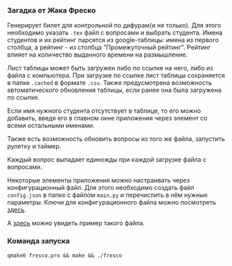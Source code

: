 ### Загадка от Жака Фреско
Генерирует билет для контрольной по дифурам(и не только). Для этого необходимо указать `.tex` файл с вопросами и выбрать студента.
Имена студентов и их рейтинг парсятся из google-таблицы: имена из первого столбца, а рейтинг - из столбца "Промежуточный рейтинг". Рейтинг влияет на количество выданного времени на размышление.

Лист таблицы может быть загружен либо по ссылке на него, либо из файла с компьютера. При загрузке по ссылке лист таблицы сохраняется в папке `.cached` в формате `.csv`. Также предусмотрена возможность автоматического обновления таблицы, если ранее она была загружена по ссылке.

Если имя нужного студента отсутствует в таблице, то его можно добавить, введя его в главном окне приложения через элемент со всеми остальными именами.

Также есть возможность обновить вопросы из того же файла, запустить рулетку и таймер.

Каждый вопрос выпадает единожды при каждой загрузке файла с вопросами.

Некоторые элементы приложения можно настраивать через конфигурационный файл. Для этого необходимо создать файл `config.json` в папке с файлом `main.py` и перечислить в нём нужные параметры. Ключи для конфигурационного файла можно посмотреть [здесь](https://github.com/AlexPishchikov/fresco/blob/master/res/default_config/README.md).

А [здесь](https://github.com/AlexPishchikov/fresco/blob/master/res/default_config/config_example.json) можно увидеть пример такого файла.

### Команда запуска
`qmake6 fresco.pro && make && ./fresco`
